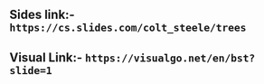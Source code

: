 ## Sides link:- `https://cs.slides.com/colt_steele/trees`

## Visual Link:- `https://visualgo.net/en/bst?slide=1`